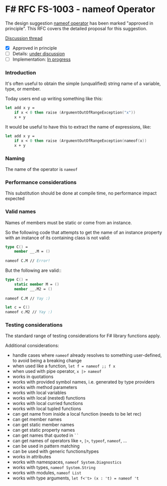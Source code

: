 
# F# RFC FS-1003 - nameof Operator

The design suggestion [nameof operator](https://github.com/fsharp/fslang-suggestions/issues/252) has been marked "approved in principle".
This RFC covers the detailed proposal for this suggestion.

[Discussion thread](https://github.com/fsharp/FSharpLangDesign/issues/48)

* [x] Approved in principle
* [ ] Details: [under discussion](https://github.com/fsharp/FSharpLangDesign/issues/48)
* [ ] Implementation: [In progress](https://github.com/Microsoft/visualfsharp/pull/6325)

### Introduction

It's often useful to obtain the simple (unqualified) string name of a variable, type, or member.

Today users end up writing something like this:

```fsharp
let add x y =
    if x < 0 then raise (ArgumentOutOfRangeException("x"))
    x + y
```

It would be useful to have this to extract the name of expressions, like:

```fsharp
let add x y =
    if x < 0 then raise (ArgumentOutOfRangeException(nameof(x))
    x + y
```

### Naming 

The name of the operator is `nameof`

### Performance considerations

This substitution should be done at compile time, no performance impact expected

### Valid names

Names of members must be static or come from an instance.

So the following code that attempts to get the name of an instance property with an instance of its containing class is not valid:

```fsharp
type C() =
    member __.M = ()
    
nameof C.M // Error!
```

But the following are valid::

```fsharp
type C() =
    static member M = ()
    member __.M2 = ()
    
nameof C.M // Yay :)

let c = C()
nameof c.M2 // Yay :)
```

### Testing considerations

The standard range of testing  considerations for F# library functions apply.

Additional considerations:

- handle cases where `nameof` already resolves to something user-defined, to avoid being a breaking change
- when used like a function, `let f = nameof ;; f x`
- when used with pipe operator, `x |> nameof`
- works in quotations
- works with provided symbol names, i.e. generated by type providers
- works with method parameters
- works with local variables
- works with local (nested) functions
- works with local curried functions
- works with local tupled functions
- can get name from inside a local function (needs to be let rec)
- can get member names
- can get static member names
- can get static property names
- can get names that quoted in <code>``</code>
- can get names of operators like `+`, `|>`, `typeof`, `nameof`, ...
- can be used in pattern matching
- can be used with generic functions/types
- works in attributes
- works with namespaces, `nameof System.Diagnostics`
- works with types, `nameof System.String`
- works with modules, `nameof List`
- works with type arguments, `let f<'t> (x : 't) = nameof 't`
